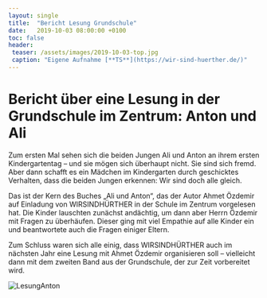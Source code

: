 ```yaml
---
layout: single
title:  "Bericht Lesung Grundschule"
date:   2019-10-03 08:00:00 +0100
toc: false
header:
 teaser: /assets/images/2019-10-03-top.jpg
 caption: "Eigene Aufnahme [**TS**](https://wir-sind-huerther.de/)"
---
```


# Bericht über eine Lesung in der Grundschule im Zentrum: Anton und Ali

Zum ersten Mal sehen sich die beiden Jungen Ali und Anton an ihrem ersten Kindergartentag – 
und sie mögen sich überhaupt nicht. Sie sind sich fremd. Aber dann schafft es ein Mädchen im Kindergarten durch 
geschicktes Verhalten, dass die beiden Jungen erkennen: Wir sind doch alle gleich. 

Das ist der Kern des Buches „Ali und Anton“, das der Autor Ahmet Özdemir auf Einladung von WIRSINDHÜRTHER in der 
Schule im Zentrum vorgelesen hat. Die Kinder lauschten zunächst andächtig, um dann aber Herrn Özdemir mit Fragen zu überhäufen. 
Dieser ging mit viel Empathie auf alle Kinder ein und beantwortete auch die Fragen einiger Eltern.

Zum Schluss waren sich alle einig, dass WIRSINDHÜRTHER auch im nächsten Jahr eine Lesung mit Ahmet Özdemir organisieren soll – 
vielleicht dann mit dem zweiten Band aus der Grundschule, der zur Zeit vorbereitet wird.

![LesungAnton](/assets/images/2019-10-03-FotoLesungÖzdemir.jpg)
